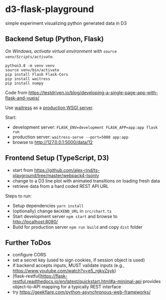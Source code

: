 # d3-flask-playground
simple experiment visualizing python generated data in D3

## Backend Setup (Python, Flask)

*On Windows, activate virtual environment with `source venv/Scripts/activate`.*

```
python3.8 -m venv venv
source venv/bin/activate
pip install Flask Flask-Cors
pip install waitress
pip install numpy
```

Code from <https://testdriven.io/blog/developing-a-single-page-app-with-flask-and-vuejs/>

Use [waitress](https://docs.pylonsproject.org/projects/waitress/en/stable/usage.html) as a [production WSGI server](https://flask.palletsprojects.com/en/1.1.x/tutorial/deploy/).

Start:
* development server: `FLASK_ENV=development FLASK_APP=app:app flask run`
* production server: `waitress-serve --port=5000 app:app`
* browse to <http://127.0.0.1:5000/data/12>

## Frontend Setup (TypeScript, D3)

- start from <https://github.com/alex-rind/ts-playground/tree/master/webpack4-tsonly>
- change to a D3 line plot with animated transitions on loading fresh data
- retrieve data from a hard coded REST API URL

Steps to run:
* Setup dependencies `yarn install`
* (optionally) change `BACKEND_URL` in `src/chart.ts`
* Start development server `npm start` and browse to <http://localhost:8080/>
* Build for production server `npm run build` and copy `dist` folder

## Further ToDos

* configure CORS
* set a secret key (used to sign cookies, if session object is used)
* if backend accepts inputs, MUST validate inputs (e.g., <https://www.youtube.com/watch?v=e5_rgkvZsyk>)
* [flask-restful]<https://flask-restful.readthedocs.io/en/latest/quickstart.html#a-minimal-api> provides object-to-API mapping for a typically REST interface
* try <https://geekflare.com/python-asynchronous-web-frameworks/>
